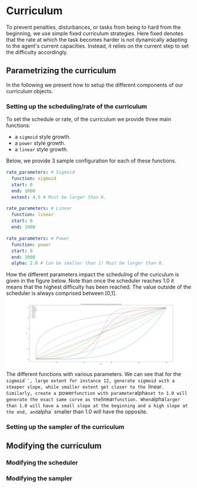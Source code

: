 # Curriculum
To prevent penalties, disturbances, or tasks from being to hard from the beginning,
we use simple fixed curriculum strategies. Here fixed denotes that the rate at which
the task becomes harder is not dynamically adapting to the agent's current capacities.
Instead, it relies on the current step to set the difficulty accordingly.

## Parametrizing the curriculum
In the following we present how to setup the different components of our curriculum objects.

### Setting up the scheduling/rate of the curriculum
To set the schedule or rate, of the curriculum we provide three main functions:
 - a `sigmoid` style growth.
 - a `power` style growth.
 - a `linear` style growth.

Below, we provide 3 sample configuration for each of these functions.

```yaml
rate_parameters: # Sigmoid
  function: sigmoid
  start: 0
  end: 1000
  extent: 4.5 # Must be larger than 0.
```

```yaml
rate_parameters: # Linear
  function: linear
  start: 0
  end: 1000
```

```yaml
rate_parameters: # Power
  function: power
  start: 0
  end: 1000
  alpha: 2.0 # Can be smaller than 1! Must be larger than 0.
```


How the different parameters impact the scheduling of the curiculum is given in the figure below.
Note than once the scheduler reaches 1.0 it means that the highest difficulty has been reached.
The value outside of the scheduler is always comprised between \[0,1\].
![curriculum_schedulers](figures/curriculum_schedulers.png)
The different functions with various parameters. We can see that for the `sigmoid``, large extent
for instance 12, generate sigmoid with a steeper slope, while smaller extent get closer to the `linear`.
Similarly, create a `power` function with parameter `alpha` set to 1.0 will generate the exact same curve
as the `linear` function. When `alpha` larger than 1.0 will have a small slope at the beginning and a high
slope at the end, and `alpha` smaller than 1.0 will have the opposite.


### Setting up the sampler of the curriculum

## Modifying the curriculum

### Modifying the scheduler

### Modifying the sampler